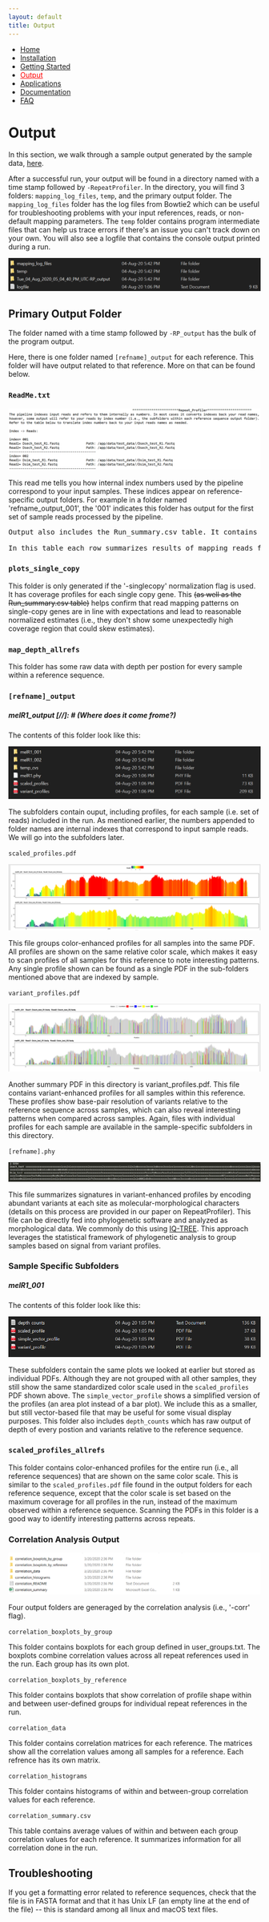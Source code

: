 ```yaml
---
layout: default
title: Output
---
```


<nav>
    <ul>
      <li><a href="/RepeatProfiler/">Home</a></li>
      <li><a href="/RepeatProfiler/installation">Installation</a></li>
      <li><a href="/RepeatProfiler/gettingstarted">Getting Started</a></li>
      <li><a href="/RepeatProfiler/output" style="color:red">Output</a></li>
      <li><a href="/RepeatProfiler/application">Applications</a></li>
      <li><a href="/RepeatProfiler/documentation">Documentation</a></li>
      <li><a href="/RepeatProfiler/FAQ">FAQ</a></li>
    </ul>
</nav>

# Output

In this section, we walk through a sample output generated by the sample data, <a href="https://github.com/johnssproul/RepeatProfiler/releases/download/0.96/sample_data.zip" target="_blank">here</a>.

After a successful run, your output will be found in a directory named with a time stamp followed by `-RepeatProfiler`. In the directory, you will find 3 folders: `mapping_log_files`, `temp`, and the primary output folder. The `mapping_log_files` folder has the log files from Bowtie2 which can be useful for troubleshooting problems with your input references, reads, or non-default mapping parameters. The `temp` folder contains program intermediate files that can help us trace errors if there's an issue you can't track down on your own. You will also see a logfile that contains the console output printed during a run.

![top folder](./folder.png)

## Primary Output Folder

The folder named with a time stamp followed by `-RP_output` has the bulk of the program output.

Here, there is one folder named `[refname]_output` for each reference. This folder will have output related to that reference. More on that can be found below.

### `ReadMe.txt`

![readme](readme.png)

This read me tells you how internal index numbers used by the pipeline correspond to your input samples. These indices appear on reference-specific output folders. For example in a folder named 'refname_output_001', the '001' indicates this folder has output for the first set of sample reads processed by the pipeline.

<pre>Output also includes the Run_summary.csv table. It contains information about the references you used (e.g. length), average coverage, percent coverage, etc. Since this run included the '-singlecopy' flag which normalizes coverage based on single-copy genes, there will be some info about single copy genes at the bottom of the table.

In this table each row summarizes results of mapping reads from a given sample to a single reference seqeuence. So if you had a run with reads from four samples, and four reference sequences, this table would include 16 rows, with four for each reference sequence corresponding to each of the four samples that were mapped.</pre>

### `plots_single_copy`

This folder is only generated if the '-singlecopy' normalization flag is used. It has coverage profiles for each single copy gene. This ~~(as well as the Run_summary.csv table)~~ helps confirm that read mapping patterns on single-copy genes are in line with expectations and lead to reasonable normalized estimates (i.e., they don't show some unexpectedly high coverage region that could skew estimates).

### `map_depth_allrefs`

This folder has some raw data with depth per postion for every sample within a reference sequence.

### `[refname]_output` 

##### melR1_output [//]: # (Where does it come frome?)

The contents of this folder look like this:

![ref_output folder](ref_output.png)

The subfolders contain ouput, including profiles, for each sample (i.e. set of reads) included in the run. As mentioned earlier, the numbers appended to folder names are internal indexes that correspond to input sample reads. We will go into the subfolders later.

`scaled_profiles.pdf`

![scaled_profiles](scaled_profiles.png)

This file groups color-enhanced profiles for all samples into the same PDF. All profiles are shown on the same relative color scale, which makes it easy to scan profiles of all samples for this reference to note interesting patterns. Any single profile shown can be found as a single PDF in the sub-folders mentioned above that are indexed by sample.

`variant_profiles.pdf`

![variant_profiles](variant_profiles.png)

Another summary PDF in this directory is variant_profiles.pdf. This file contains variant-enhanced profiles for all samples within this reference. These profiles show base-pair resolution of variants relative to the reference sequence across samples, which can also reveal interesting patterns when compared across samples. Again, files with individual profiles for each sample are available in the sample-specific subfolders in this directory.

`[refname].phy`

![phylip](phylip.png)

This file summarizes signatures in variant-enhanced profiles by encoding abundant variants at each site as molecular-morphological characters (details on this process are provided in our paper on RepeatProfiler). This file can be directly fed into phylogenetic software and analyzed as morphological data. We commonly do this using <a href="http://www.iqtree.org/" target="_blank">IQ-TREE</a>. This approach leverages the statistical framework of phylogenetic analysis to group samples based on signal from variant profiles.

### Sample Specific Subfolders

##### melR1_001

The contents of this folder look like this:

![sample_output](sample_output.png)

These subfolders contain the same plots we looked at earlier but stored as individual PDFs. Although they are not grouped with all other samples, they still show the same standardized color scale used in the `scaled_profiles` PDF shown above. The `simple_vector_profile` shows a simplified version of the profiles (an area plot instead of a bar plot). We include this as a smaller, but still vector-based file that may be useful for some visual display purposes. This folder also includes `depth_counts` which has raw output of depth of every postion and variants relative to the reference sequence. 

### `scaled_profiles_allrefs`

This folder contains color-enhanced profiles for the entire run (i.e., all reference sequences) that are shown on the same color scale. This is similar to the `scaled_profiles.pdf` file found in the output folders for each reference sequence, except that the color scale is set based on the maximum coverage for all profiles in the run, instead of the maximum observed within a reference sequence. Scanning the PDFs in this folder is a good way to identify interesting patterns across repeats.

### Correlation Analysis Output

![correlation](correlation.png)

Four output folders are generaged by the correlation analysis (i.e., '-corr' flag).

`correlation_boxplots_by_group`

This folder contains boxplots for each group defined in user_groups.txt. The boxplots combine correlation values across all repeat references used in the run. Each group has its own plot.

`correlation_boxplots_by_reference` 

This folder contains boxplots that show correlation of profile shape within and between user-defined groups for individual repeat references in the run.

`correlation_data` 

This folder contains correlation matrices for each reference. The matrices show all the correlation values among all samples for a reference. Each refrence has its own matrix.

`correlation_histograms` 

This folder contains histograms of within and between-group correlation values for each reference.

`correlation_summary.csv` 

This table contains average values of within and between each group correlation values for each reference. It summarizes information for all correlation done in the run.

## Troubleshooting

If you get a formatting error related to reference sequences, check that the file is in FASTA format and that it has Unix LF (an empty line at the end of the file) -- this is standard among all linux and macOS text files.
